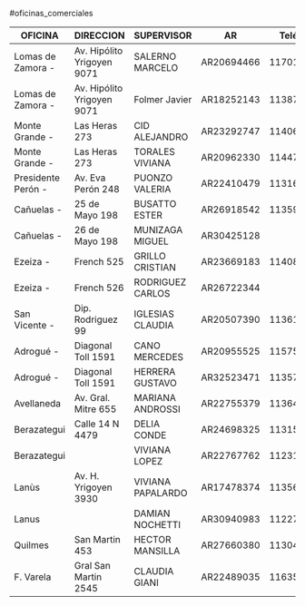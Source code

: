 #oficinas_comerciales

| **OFICINA**        | **DIRECCION**              | **SUPERVISOR**    | AR         | **Teléfono** |
| ------------------ | -------------------------- | ----------------- | ---------- | ------------ |
| Lomas de Zamora -  | Av. Hipólito Yrigoyen 9071 | SALERNO MARCELO   | AR20694466 | 1170192848   |
| Lomas de Zamora -  | Av. Hipólito Yrigoyen 9071 | Folmer Javier     | AR18252143 | 1138723161   |
| Monte Grande -     | Las Heras 273              | CID ALEJANDRO     | AR23292747 | 1140661818   |
| Monte Grande -     | Las Heras 273              | TORALES VIVIANA   | AR20962330 | 1144753424   |
| Presidente Perón - | Av. Eva Perón 248          | PUONZO VALERIA    | AR22410479 | 1131682070   |
| Cañuelas -         | 25 de Mayo 198             | BUSATTO ESTER     | AR26918542 | 1135918525   |
| Cañuelas -         | 26 de Mayo 198             | MUNIZAGA MIGUEL   | AR30425128 |              |
| Ezeiza -           | French 525                 | GRILLO CRISTIAN   | AR23669183 | 1140891161   |
| Ezeiza -           | French 526                 | RODRIGUEZ CARLOS  | AR26722344 |              |
| San Vicente -      | Dip. Rodriguez 99          | IGLESIAS CLAUDIA  | AR20507390 | 1136114233   |
| Adrogué -          | Diagonal Toll 1591         | CANO MERCEDES     | AR20955525 | 1157515761   |
| Adrogué -          | Diagonal Toll 1591         | HERRERA GUSTAVO   | AR32523471 | 1135700917   |
| Avellaneda         | Av. Gral. Mitre 655        | MARIANA ANDROSSI  | AR22755379 | 1136460301   |
| Berazategui        | Calle 14 N 4479            | DELIA CONDE       | AR24698325 | 1131538233   |
| Berazategui        |                            | VIVIANA LOPEZ     | AR22767762 | 1123109303   |
| Lanùs              | Av. H. Yrigoyen 3930       | VIVIANA PAPALARDO | AR17478374 | 1135688969   |
| Lanus              |                            | DAMIAN NOCHETTI   | AR30940983 | 1122765142   |
| Quilmes            | San Martin 453             | HECTOR MANSILLA   | AR27660380 | 1130493685   |
| F. Varela          | Gral San Martin 2545       | CLAUDIA GIANI     | AR22489035 | 11635866     |
